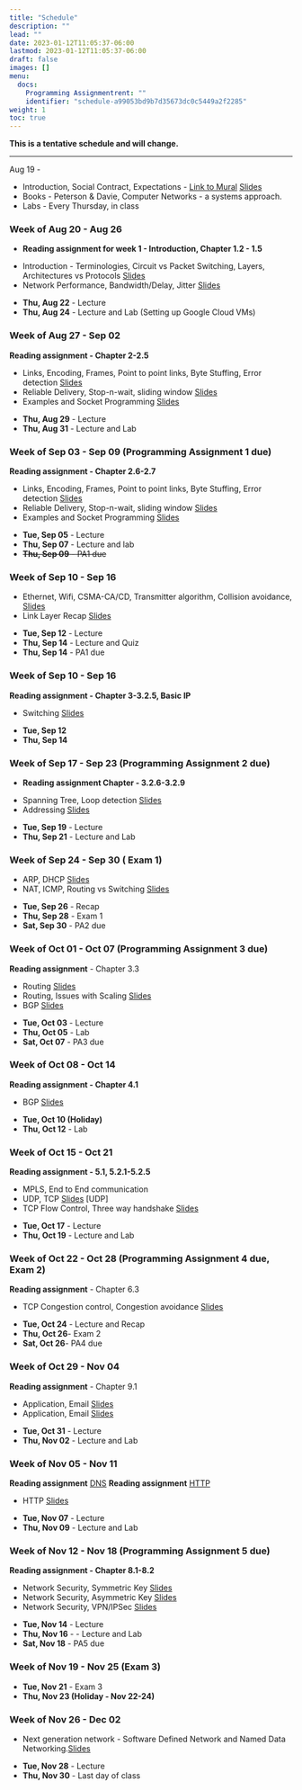 ```yaml
---
title: "Schedule"
description: ""
lead: ""
date: 2023-01-12T11:05:37-06:00
lastmod: 2023-01-12T11:05:37-06:00
draft: false
images: []
menu:
  docs:
    Programming Assignmentrent: ""
    identifier: "schedule-a99053bd9b7d35673dc0c5449a2f2285"
weight: 1
toc: true
---
```



**This is a tentative schedule and will change.**

-----------------------------------------
Aug 19 -


* Introduction, Social Contract, Expectations - [Link to Mural](https://tinyurl.com/csc4200-mural) [Slides](https://tntech-ngin.github.io/F23-CSC4200/lecture_slides/class_slides1.pdf)
*  Books - Peterson & Davie,  Computer Networks - a systems approach. 
* Labs - Every Thursday, in class

### Week of Aug 20 - Aug 26
 - **Reading assignment for week 1 - Introduction, Chapter 1.2 - 1.5**	
* Introduction - Terminologies, Circuit vs Packet Switching, Layers, Architectures vs Protocols [Slides](https://tntech-ngin.github.io/F23-CSC4200/lecture_slides/class_slides2.pdf)
* Network Performance, Bandwidth/Delay, Jitter  [Slides](https://tntech-ngin.github.io/F23-CSC4200/lecture_slides/class_slides3.pdf)

- **Thu, Aug 22** - Lecture
- **Thu, Aug 24** - Lecture and Lab (Setting up Google Cloud VMs)

### Week of Aug 27 - Sep 02
**Reading assignment - Chapter 2-2.5**
* Links, Encoding, Frames, Point to point links, Byte Stuffing, Error detection [Slides](https://tntech-ngin.github.io/F23-CSC4200/lecture_slides/class_slides-3.pdf)
* Reliable Delivery, Stop-n-wait, sliding window [Slides](https://tntech-ngin.github.io/F23-CSC4200/lecture_slides/class_slides-4.pdf)
* Examples and Socket Programming  [Slides](https://tntech-ngin.github.io/F23-CSC4200/lecture_slides/Lecture8.pdf)

- **Thu, Aug 29** - Lecture 
- **Thu, Aug 31** - Lecture and Lab 

### Week of Sep 03 - Sep 09 (Programming Assignment 1 due)

**Reading assignment - Chapter 2.6-2.7**
* Links, Encoding, Frames, Point to point links, Byte Stuffing, Error detection [Slides](https://tntech-ngin.github.io/F23-CSC4200/lecture_slides/class_slides-3.pdf)
* Reliable Delivery, Stop-n-wait, sliding window [Slides](https://tntech-ngin.github.io/F23-CSC4200/lecture_slides/class_slides-4.pdf)
* Examples and Socket Programming  [Slides](https://tntech-ngin.github.io/F23-CSC4200/lecture_slides/Lecture8.pdf)
- **Tue, Sep 05** - Lecture
- **Thu, Sep 07** - Lecture and lab
- <s>**Thu, Sep 09** - PA1 due</s>


### Week of Sep 10 - Sep 16
* Ethernet, Wifi, CSMA-CA/CD, Transmitter algorithm, Collision avoidance, [Slides](https://tntech-ngin.github.io/F23-CSC4200/lecture_slides/class_slides-5.1.pdf)
* Link Layer Recap [Slides](https://tntech-ngin.github.io/F23-CSC4200/lecture_slides/class_slides-6.pdf)
- **Tue, Sep 12** - Lecture
- **Thu, Sep 14** - Lecture and Quiz
- **Thu, Sep 14** - PA1 due


### Week of Sep 10 - Sep 16
**Reading assignment - Chapter 3-3.2.5, Basic IP**
* Switching [Slides](https://tntech-ngin.github.io/F23-CSC4200/lecture_slides/Lecture12.pdf)

- **Tue, Sep 12**
- **Thu, Sep 14**

### Week of Sep 17 - Sep 23 (Programming Assignment 2 due)

- **Reading assignment Chapter - 3.2.6-3.2.9**
* Spanning Tree, Loop detection [Slides](https://tntech-ngin.github.io/F23-CSC4200/lecture_slides/class_slides-9.pdf)
* Addressing [Slides](https://tntech-ngin.github.io/F23-CSC4200/lecture_slides/class_slides-10.pdf)

- **Tue, Sep 19** - Lecture
- **Thu, Sep 21** - Lecture and Lab

### Week of Sep 24 - Sep 30 ( Exam 1)
* ARP, DHCP [Slides](https://tntech-ngin.github.io/F23-CSC4200/lecture_slides/class_slides-11.pdf)
* NAT, ICMP, Routing vs Switching [Slides](https://tntech-ngin.github.io/F23-CSC4200/lecture_slides/class_slides-12.pdf)
- **Tue, Sep 26** - Recap
- **Thu, Sep 28** - Exam 1
- **Sat, Sep 30** - PA2 due

### Week of Oct 01 - Oct 07 (Programming Assignment 3 due)
 **Reading assignment** - Chapter 3.3
* Routing [Slides](https://tntech-ngin.github.io/F23-CSC4200/lecture_slides/Lecture16.pdf)
* Routing, Issues with Scaling [Slides](https://tntech-ngin.github.io/F23-CSC4200/lecture_slides/Lecture17.pdf)
* BGP [Slides](https://tntech-ngin.github.io/F23-CSC4200/lecture_slides/Lecture18.pdf)

- **Tue, Oct 03** - Lecture
- **Thu, Oct 05** - Lab 
- **Sat, Oct 07** - PA3 due

### Week of Oct 08 - Oct 14
**Reading assignment - Chapter 4.1**
* BGP [Slides](https://tntech-ngin.github.io/F23-CSC4200/lecture_slides/Lecture19.pdf)

- **Tue, Oct 10 (Holiday)**
- **Thu, Oct 12** - Lab

### Week of Oct 15 - Oct 21
**Reading assignment - 5.1, 5.2.1-5.2.5**
* MPLS, End to End communication
* UDP, TCP [Slides](https://tntech-ngin.github.io/F23-CSC4200/lecture_slides/Lecture21.pdf)
[UDP]
* TCP Flow Control, Three way handshake [Slides](https://tntech-ngin.github.io/F23-CSC4200/lecture_slides/Lecture22.pdf)
- **Tue, Oct 17** - Lecture
- **Thu, Oct 19** - Lecture and Lab 

### Week of Oct 22 - Oct 28 (Programming Assignment 4 due, Exam 2)
**Reading assignment**  - Chapter 6.3
* TCP Congestion control, Congestion avoidance [Slides](https://tntech-ngin.github.io/F23-CSC4200/lecture_slides/Lecture24.pdf)
- **Tue, Oct 24** - Lecture and Recap
- **Thu, Oct 26**- Exam 2
- **Sat, Oct 26**- PA4 due

### Week of Oct 29 - Nov 04
**Reading assignment** - Chapter 9.1
* Application, Email [Slides](https://tntech-ngin.github.io/F23-CSC4200/lecture_slides/Lecture25.pdf) 
* Application, Email [Slides](https://tntech-ngin.github.io/F23-CSC4200/lecture_slides/Lecture26.pdf) 
- **Tue, Oct 31** - Lecture
- **Thu, Nov 02** - Lecture and Lab

### Week of Nov 05 - Nov 11
**Reading assignment** [DNS](https://book.systemsapproach.org/applications/infrastructure.html#name-service-dns)
**Reading assignment** [HTTP](https://www2.eecs.berkeley.edu/Pubs/TechRpts/2012/EECS-2012-5.pdf)
* HTTP [Slides](https://tntech-ngin.github.io/F23-CSC4200/lecture_slides/Lecture25.pdf)

- **Tue, Nov 07** - Lecture
- **Thu, Nov 09** - Lecture and Lab

### Week of Nov 12 - Nov 18 (Programming Assignment 5 due)
**Reading assignment - Chapter 8.1-8.2**
* Network Security, Symmetric Key [Slides](https://tntech-ngin.github.io/F23-CSC4200/lecture_slides/Lecture27.pdf)
* Network Security, Asymmetric Key [Slides](https://tntech-ngin.github.io/F23-CSC4200/lecture_slides/Lecture28.pdf)
* Network Security, VPN/IPSec [Slides](https://tntech-ngin.github.io/F23-CSC4200/lecture_slides/Lecture29.pdf)
- **Tue, Nov 14** - Lecture
- **Thu, Nov 16** - - Lecture and Lab
- **Sat, Nov 18** - PA5 due

### Week of Nov 19 - Nov 25 (Exam 3)
- **Tue, Nov 21** - Exam 3
- **Thu, Nov 23 (Holiday - Nov 22-24)**

### Week of Nov 26 - Dec 02
* Next generation network - Software Defined Network and Named Data Networking.[Slides](https://tntech-ngin.github.io/F23-CSC4200/lecture_slides/Lecture30.pdf)
- **Tue, Nov 28** - Lecture
- **Thu, Nov 30** - Last day of class

